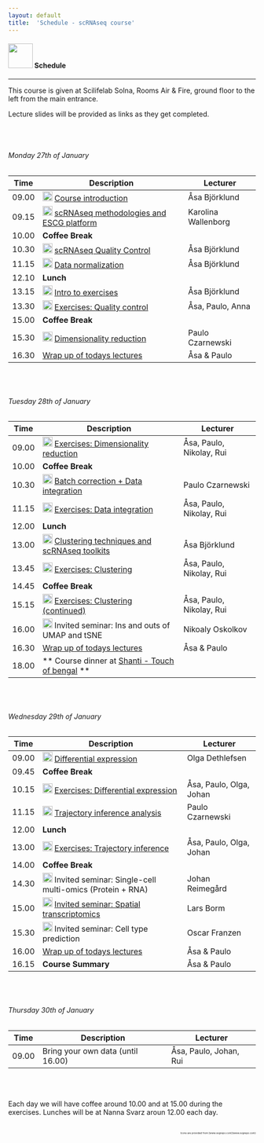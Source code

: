 ```yaml
---
layout: default
title:  'Schedule - scRNAseq course'
---
```


#### <img border="0" src="https://www.svgrepo.com/show/158264/schedule.svg" width="50" height="50"> Schedule
***

This course is given at Scilifelab Solna, Rooms Air & Fire, ground floor to the left from the main entrance.

Lecture slides will be provided as links as they get completed.

<br/>

<br/>

###### Monday 27th of January

| Time  | Description         | Lecturer  |
| ----- | ------------------- | --------- |
| 09.00 | <img border="0" src="https://www.svgrepo.com/show/165459/business-presentation.svg" width="20" height="20"> [Course introduction](lectures/course_intro_Asa_Bjorklund_2020.pdf) | Åsa Björklund |
| 09.15 | <img border="0" src="https://www.svgrepo.com/show/165459/business-presentation.svg" width="20" height="20"> [scRNAseq methodologies and ESCG platform](lectures/single_cell_methodologies_Karolina_Wallenborg_2020.pdf) | Karolina Wallenborg |
| 10.00 | **Coffee Break**	| |
| 10.30 | <img border="0" src="https://www.svgrepo.com/show/165459/business-presentation.svg" width="20" height="20"> [scRNAseq Quality Control](lectures/scRNAseq_QC_Asa_Bjorklund_2020.pdf) | Åsa Björklund |
| 11.15 | <img border="0" src="https://www.svgrepo.com/show/165459/business-presentation.svg" width="20" height="20"> [Data normalization](lectures/scRNAseq_normalization_Asa_Bjorklund_2020.pdf) | Åsa Björklund |
| 12.10 | **Lunch** | |
| 13.15 | <img border="0" src="https://www.svgrepo.com/show/165459/business-presentation.svg" width="20" height="20"> [Intro to exercises](lectures/exercises_intro_Asa_Bjorklund_2020.pdf) | Åsa Björklund |
| 13.30 | <img border="0" src="https://www.svgrepo.com/show/6672/exercise.svg" width="20" height="20"> [Exercises: Quality control](exercises.md) | Åsa, Paulo, Anna |
| 15.00 | **Coffee Break**	| |
| 15.30 | <img border="0" src="https://www.svgrepo.com/show/165459/business-presentation.svg" width="20" height="20"> [Dimensionality reduction](lectures/dimensionality_reduction_paulo_czarnewski.pdf) | Paulo Czarnewski |   
| 16.30 | [Wrap up of todays lectures](https://forms.gle/NHUSBHCwdkP4yjtK6) | Åsa & Paulo |

<br/>

<br/>

###### Tuesday 28th of January

| Time  | Description         | Lecturer  |
| ----- | ------------------- | --------- |
| 09.00 | <img border="0" src="https://www.svgrepo.com/show/6672/exercise.svg" width="20" height="20"> [Exercises: Dimensionality reduction](exercises.md) | Åsa, Paulo, Nikolay, Rui |
| 10.00 | **Coffee Break**	| |
| 10.30 | <img border="0" src="https://www.svgrepo.com/show/165459/business-presentation.svg" width="20" height="20"> [Batch correction + Data integration](lectures/data_integration_paulo_czarnewski_2020.pdf) | Paulo Czarnewski |   
| 11.15 | <img border="0" src="https://www.svgrepo.com/show/6672/exercise.svg" width="20" height="20"> [Exercises: Data integration](exercises.md) | Åsa, Paulo, Nikolay, Rui |
| 12.00 | **Lunch** | |
| 13.00 | <img border="0" src="https://www.svgrepo.com/show/165459/business-presentation.svg" width="20" height="20"> [Clustering techniques and scRNAseq toolkits](lectures/scRNAseq_clustering_Asa_Bjorklund_2020.pdf) | Åsa Björklund |   
| 13.45 | <img border="0" src="https://www.svgrepo.com/show/6672/exercise.svg" width="20" height="20"> [Exercises: Clustering](exercises.md) | Åsa, Paulo, Nikolay, Rui |
| 14.45 | **Coffee Break**	| |
| 15.15 | <img border="0" src="https://www.svgrepo.com/show/6672/exercise.svg" width="20" height="20"> [Exercises: Clustering (continued)](exercises.md) | Åsa, Paulo, Nikolay, Rui |
| 16.00 | <img border="0" src="https://www.svgrepo.com/show/165459/business-presentation.svg" width="20" height="20"> Invited seminar: Ins and outs of UMAP and tSNE | Nikoaly Oskolkov |
| 16.30 | [Wrap up of todays lectures](https://forms.gle/Q1FQYhGSVWn2BoGh6) | Åsa & Paulo |
| 18.00 | ** Course dinner at [Shanti - Touch of bengal](https://shanti.se/touch-of-bengal) ** |

<br/>

<br/>

###### Wednesday 29th of January  

| Time  | Description         | Lecturer  |
| ----- | ------------------- | --------- |
| 09.00 | <img border="0" src="https://www.svgrepo.com/show/165459/business-presentation.svg" width="20" height="20"> [Differential expression](lectures/differenatial_expression_olga_dethlefsen_2020.pdf) | Olga Dethlefsen |   
| 09.45 | **Coffee Break** | |
| 10.15 | <img border="0" src="https://www.svgrepo.com/show/6672/exercise.svg" width="20" height="20"> [Exercises: Differential expression](exercises.md) | Åsa, Paulo, Olga, Johan |
| 11.15 | <img border="0" src="https://www.svgrepo.com/show/165459/business-presentation.svg" width="20" height="20"> [Trajectory inference analysis](lectures/trajectory_inference_analysis_paulo_czarnewski.pdf) | Paulo Czarnewski |   
| 12.00 | **Lunch** | |
| 13.00 | <img border="0" src="https://www.svgrepo.com/show/6672/exercise.svg" width="20" height="20"> [Exercises: Trajectory inference](exercises.md) | Åsa, Paulo, Olga, Johan|
| 14.00 | **Coffee Break** | |
| 14.30 | <img border="0" src="https://www.svgrepo.com/show/165459/business-presentation.svg" width="20" height="20"> Invited seminar: Single-cell multi-omics  (Protein + RNA) | Johan Reimegård |
| 15.00 | <img border="0" src="https://www.svgrepo.com/show/165459/business-presentation.svg" width="20" height="20"> [Invited seminar: Spatial transcriptomics](lectures/Spatial_transcriptomics_SciLife_2020.pdf) | Lars Borm |
| 15.30 | <img border="0" src="https://www.svgrepo.com/show/165459/business-presentation.svg" width="20" height="20"> Invited seminar: Cell type prediction| Oscar Franzen |
| 16.00 | [Wrap up of todays lectures](https://forms.gle/CH49iMiVqNmLm4fj8) | Åsa & Paulo |
| 16.15 | **Course Summary** | Åsa & Paulo |

<br/>

<br/>

###### Thursday 30th of January  

| Time  | Description         | Lecturer  |
| ----- | ------------------- | --------- |
| 09.00 | Bring your own data (until 16.00) | Åsa, Paulo, Johan, Rui |   

<br/>

<br/>

Each day we will have coffee around 10.00 and at 15.00 during the exercises. Lunches will be at Nanna Svarz aroun 12.00 each day.

<br/>

<div style="text-align: right; font-size: 5px"> Icons are provided from [www.svgrepo.com](www.svgrepo.com) </div>
